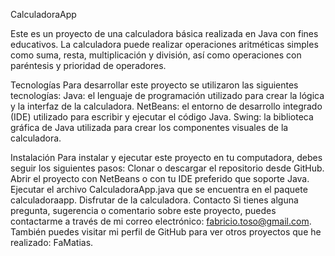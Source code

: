 CalculadoraApp

Este es un proyecto de una calculadora básica realizada en Java con fines educativos. La calculadora puede realizar operaciones aritméticas simples como suma, resta, multiplicación y división, así como operaciones con paréntesis y prioridad de operadores.

Tecnologías
Para desarrollar este proyecto se utilizaron las siguientes tecnologías:
Java: el lenguaje de programación utilizado para crear la lógica y la interfaz de la calculadora.
NetBeans: el entorno de desarrollo integrado (IDE) utilizado para escribir y ejecutar el código Java.
Swing: la biblioteca gráfica de Java utilizada para crear los componentes visuales de la calculadora.


Instalación
Para instalar y ejecutar este proyecto en tu computadora, debes seguir los siguientes pasos:
Clonar o descargar el repositorio desde GitHub.
Abrir el proyecto con NetBeans o con tu IDE preferido que soporte Java.
Ejecutar el archivo CalculadoraApp.java que se encuentra en el paquete calculadoraapp.
Disfrutar de la calculadora.
Contacto
Si tienes alguna pregunta, sugerencia o comentario sobre este proyecto, puedes contactarme a través de mi correo electrónico: fabricio.toso@gmail.com. También puedes visitar mi perfil de GitHub para ver otros proyectos que he realizado: FaMatias.
